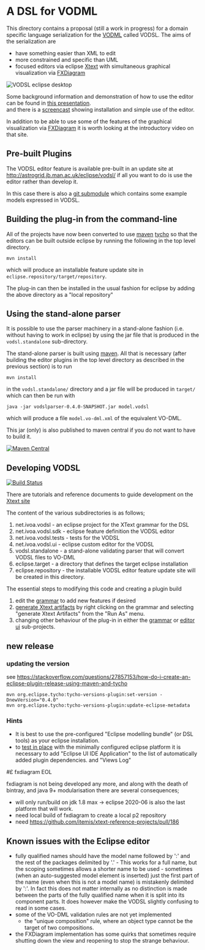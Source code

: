 A DSL for VODML
===============


This directory contains a proposal (still a work in progress) for a domain specific language serialization 
for the [VODML](http://www.ivoa.net/documents/VODML) called VODSL. 
The aims of the serialization are

 - have something easier than XML to edit
 - more constrained and specific than UML
 - focused editors via eclipse [Xtext](https://eclipse.org/Xtext) with simultaneous graphical visualization via [FXDiagram](http://jankoehnlein.github.io/FXDiagram/) 
 
 ![VODSL eclipse desktop](vodsl-eclipse.png)
 
 Some background information and demonstration of how to use the editor can be found in [this presentation](VODSL_VODML_PAH.pdf).  
 and there is a [screencast](https://youtu.be/xzSk413raLY) showing installation and simple use of the editor.
 
In addition to be able to use some of the features of the graphical visualization via [FXDiagram](http://jankoehnlein.github.io/FXDiagram/) it is worth looking at the introductory video on that site.

Pre-built Plugins
-----------------

The VODSL editor feature is available pre-built in an update site at http://astrogrid.jb.man.ac.uk/eclipse/vodsl/ if all you want to do is use the editor rather than develop it. 

In this case there is also a [git submodule](./models) which contains some example models expressed in VODSL.
 

Building the plug-in from the command-line
------------------------------------------

All of the projects have now been converted to use [maven](http://maven.apache.org) [tycho](https://www.eclipse.org/tycho/)  so that  the 
editors can be built outside eclipse by running the following in the top level directory. 

    mvn install
    
which will produce an installable feature update site in `eclipse.repository/target/repository`.

The plug-in can then be installed in the usual fashion for eclipse by adding the above directory as a "local repository"

   
Using the stand-alone parser
-------------------------------

It is possible to use the parser machinery in a stand-alone fashion (i.e. without 
having to work in eclipse) by using the jar file that is produced in the `vodsl.standalone`
sub-directory.

The stand-alone parser is built using [maven](http://maven.apache.org). All that is necessary 
(after building the editor plugins in the top level directory as described in the previous section)
is to run 

    mvn install
    
in the `vodsl.standalone/` directory and a jar file will be produced in `target/` which can then
be run with

    java -jar vodslparser-0.4.0-SNAPSHOT.jar model.vodsl

which will produce a file `model.vo-dml.xml` of the equivalent VO-DML.

This jar (only) is also published to maven central if you do not want to have to build it.

[![Maven Central](https://img.shields.io/maven-central/v/org.javastro.vodsl/vodslparser.svg?label=Maven%20Central)](https://search.maven.org/search?q=g:%22org.javastro.vodsl%22%20AND%20a:%22vodslparser%22)

 
Developing VODSL 
----------------

[![Build Status](https://travis-ci.org/pahjbo/vodsl.svg?branch=master)](https://travis-ci.org/pahjbo/vodsl)

There are tutorials and reference documents to guide development on the 
[Xtext site](https://eclipse.org/Xtext/documentation/102_domainmodelwalkthrough.html)

The content of the various subdirectories is as follows;

 1. net.ivoa.vodsl - an eclipse project for the XText grammar for the DSL
 2. net.ivoa.vodsl.sdk - eclipse feature definition the VODSL editor
 3. net.ivoa.vodsl.tests - tests for the VODSL
 4. net.ivoa.vodsl.ui - eclipse custom editor for the VODSL
 5. vodsl.standalone - a stand-alone validating parser that will convert VODSL files to VO-DML
 6. eclipse.target - a directory that defines the target eclipse installation
 7. eclipse.repository - the installable VODSL editor feature update site will be created in this directory.
 

The essential steps to modifying this code and creating a plugin build

  1. edit the [grammar](./net.ivoa.vodsl/src/net/ivoa/vodml/Vodsl.xtext) to add new features if desired
  2. [generate Xtext artifacts](https://eclipse.org/Xtext/documentation/102_domainmodelwalkthrough.html#generate-language-artifacts)
     by right clicking on the grammar and selecting "generate Xtext Artifacts" from the "Run As" menu.
  3. changing other behaviour of the plug-in in either the [grammar](./net.ivoa.vodsl)
     or [editor ui](./net.ivoa.vodsl.ui) sub-projects.


## new release

### updating the version

see https://stackoverflow.com/questions/27857153/how-do-i-create-an-eclipse-plugin-release-using-maven-and-tycho

    mvn org.eclipse.tycho:tycho-versions-plugin:set-version -DnewVersion="0.4.0"
    mvn org.eclipse.tycho:tycho-versions-plugin:update-eclipse-metadata

### Hints

 - It is best to use the pre-configured "Eclipse modelling bundle" (or DSL tools) as your eclipse installation.
 - to [test in place](https://eclipse.org/Xtext/documentation/102_domainmodelwalkthrough.html#run-generated-plugin)
   with the minimally configured eclipse platform it is necessary to add
   "Eclipse UI IDE Application" to the list of automatically added plugin dependencies.
   and "Views Log"

#£ fxdiagram EOL

fxdiagram is not being developed any more, and along with the death of bintray, and java 9+ modularisation there are several consequences;

* will only run/build on jdk 1.8 max -> eclipse 2020-06 is also the last platform that will work.
* need local build of fxdiagram to create a local p2 repository
* need https://github.com/itemis/xtext-reference-projects/pull/186
   
 
Known issues with the Eclipse editor
------------------------------------

* fully qualified names should have the model name followed by ':' and the rest of the packages delimited by '.' -
   This works for a full name, but the scoping sometimes allows a shorter name to be used - sometimes (when an auto-suggested model
   element is inserted) just the first part of the name (even when this is not a model name) is mistakenly delimited by ':'. 
   In fact this does not matter internally as no distinction is made between the 
   parts of the fully qualified name when it is split into its component parts.
   It does however make the VODSL slightly confusing to read in some cases.   
* some of the VO-DML validation rules are not yet implemented  
  - the "unique composition" rule, where an object type cannot be the target of 
      two compositions.
* the FXDiagram implementation has some quirks that sometimes require shutting down the view and reopening to stop the strange behaviour.


    
